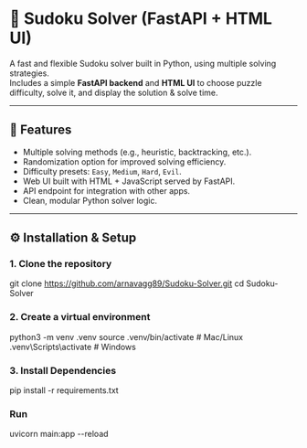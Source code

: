 # 🧩 Sudoku Solver (FastAPI + HTML UI)

A fast and flexible Sudoku solver built in Python, using multiple solving strategies.  
Includes a simple **FastAPI backend** and **HTML UI** to choose puzzle difficulty, solve it, and display the solution & solve time.

---

## 🚀 Features
- Multiple solving methods (e.g., heuristic, backtracking, etc.).
- Randomization option for improved solving efficiency.
- Difficulty presets: `Easy`, `Medium`, `Hard`, `Evil`.
- Web UI built with HTML + JavaScript served by FastAPI.
- API endpoint for integration with other apps.
- Clean, modular Python solver logic.

---

## ⚙️ Installation & Setup

### 1. Clone the repository

git clone https://github.com/arnavagg89/Sudoku-Solver.git
cd Sudoku-Solver

### 2. Create a virtual environment
python3 -m venv .venv
source .venv/bin/activate  # Mac/Linux
.venv\Scripts\activate     # Windows

### 3. Install Dependencies
pip install -r requirements.txt

### Run
uvicorn main:app --reload
